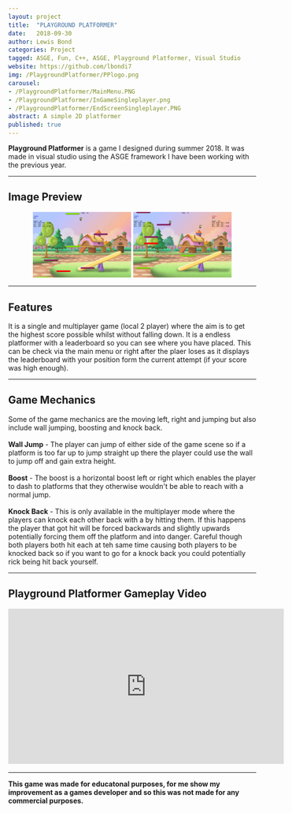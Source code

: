```yaml
---
layout: project
title:  "PLAYGROUND PLATFORMER"
date:   2018-09-30
author: Lewis Bond
categories: Project
tagged: ASGE, Fun, C++, ASGE, Playground Platformer, Visual Studio
website: https://github.com/lbondi7
img: /PlaygroundPlatformer/PPlogo.png
carousel:
- /PlaygroundPlatformer/MainMenu.PNG
- /PlaygroundPlatformer/InGameSingleplayer.png
- /PlaygroundPlatformer/EndScreenSingleplayer.PNG
abstract: A simple 2D platformer
published: true
---
```

**Playground Platformer** is a game I designed during summer 2018. It was made in visual studio using the ASGE framework I have been working with the previous year.

---

## Image Preview

<center>
	<figure class="half">
    		<a href="/assets/img/project/PlaygroundPlatformer/InGameSingleplayer.png"><img src="/assets/img/project/PlaygroundPlatformer/InGameSingleplayer.png" width="200"></a>
	<a href="/assets/img/project/PlaygroundPlatformer/InGameMultiplayer.png"><img src="/assets/img/project/PlaygroundPlatformer/InGameMultiplayer.png" width="200"></a>
	<figcaption></figcaption>
</figure>
</center>

---

## Features

It is a single and multiplayer game (local 2 player) where the aim is to get the highest score possible whilst without falling down. It is a endless platformer with a leaderboard so you can see where you have placed. This can be check via the main menu or right after the plaer loses as it displays the leaderboard with your position form the current attempt (if your score was high enough).

---

## Game Mechanics

Some of the game mechanics are the moving left, right and jumping but also include wall jumping, boosting and knock back.<br/><br/>
**Wall Jump** - The player can jump of either side of the game scene so if a platform is too far up to jump straight up there the player could use the wall to jump off and gain extra height.<br/><br/>
**Boost** - The boost is a horizontal boost left or right which enables the player to dash to platforms that they otherwise wouldn't be able to reach with a normal jump.<br/><br/>
**Knock Back** - This is only available in the multiplayer mode where the players can knock each other back with a by hitting them. If this happens the player that got hit will be forced backwards and slightly upwards potentially forcing them off the platform and into danger. Careful though both players both hit each at teh same time causing both players to be knocked back so if you want to go for a knock back you could potentially rick being hit back yourself.

---

## Playground Platformer Gameplay Video

<p style="text-align: center">
<iframe width="560" height="315" src="https://www.youtube.com/embed/nudqdNj6-Xo" frameborder="0" allow="accelerometer; autoplay; encrypted-media; gyroscope; picture-in-picture" allowfullscreen></iframe>
</p>

---

**This game was made for educatonal purposes, for me show my improvement as a games developer and so this was not made for any commercial purposes.** 
